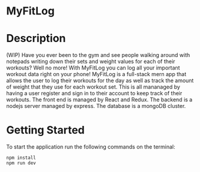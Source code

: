 # MyFitLog

# Description

(WIP)
Have you ever been to the gym and see people walking around with notepads writing down their sets and weight values for each of their workouts? Well no more! With MyFitLog you can log all your important workout data right on your phone! MyFitLog is a full-stack mern app that allows the user to log their workouts for the day as well as track the amount of weight that they use for each workout set. This is all mananaged by having a user register and sign in to their account to keep track of their workouts. The front end is managed by React and Redux. The backend is a nodejs server managed by express. The database is a mongoDB cluster. 

# Getting Started

To start the application run the following commands on the terminal:
```
npm install
npm run dev
```



